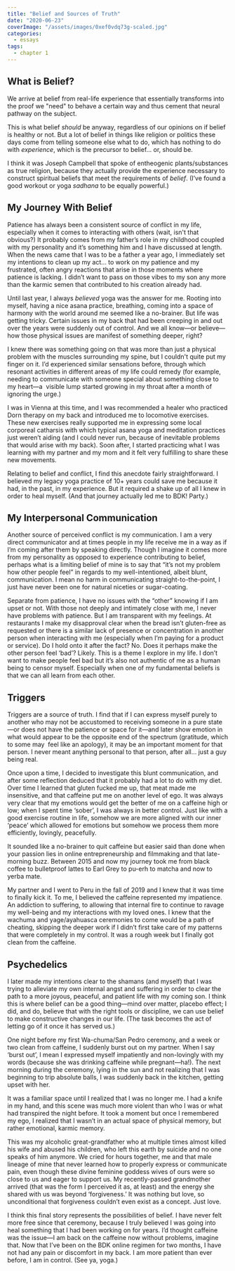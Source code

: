 ```yaml
---
title: "Belief and Sources of Truth"
date: "2020-06-23"
coverImage: "/assets/images/0xef0vdq73g-scaled.jpg"
categories:
  - essays
tags:
  - chapter 1
---
```


## What is Belief?

We arrive at belief from real-life experience that essentially transforms into the proof we "need" to behave a certain way and thus cement that neural pathway on the subject.

This is what belief _should_ be anyway, regardless of our opinions on if belief is healthy or not. But a lot of belief in things like religion or politics these days come from telling someone else what to do, which has nothing to do with _experience_, which is the precursor to belief... or, should be.

I think it was Joseph Campbell that spoke of entheogenic plants/substances as true religion, because they actually provide the experience necessary to construct spiritual beliefs that meet the requirements of _belief_. (I’ve found a good workout or yoga _sadhana_ to be equally powerful.)

## My Journey With Belief

Patience has always been a consistent source of conflict in my life, especially when it comes to interacting with others (wait, isn't that obvious?) It probably comes from my father’s role in my childhood coupled with my personality and it’s something him and I have discussed at length. When the news came that I was to be a father a year ago, I immediately set my intentions to clean up my act… to work on my patience and my frustrated, often angry reactions that arise in those moments where patience is lacking. I didn’t want to pass on those vibes to my son any more than the karmic semen that contributed to his creation already had.

Until last year, I always _believed_ yoga was the answer for me. Rooting into myself, having a nice asana practice, breathing, coming into a space of harmony with the world around me seemed like a no-brainer. But life was getting tricky. Certain issues in my back that had been creeping in and out over the years were suddenly out of control. And we all know—or believe—how those physical issues are manifest of something deeper, right? 

I knew there was something going on that was more than just a physical problem with the muscles surrounding my spine, but I couldn't quite put my finger on it. I’d experienced similar sensations before, through which resonant activities in different areas of my life could remedy (for example, needing to communicate with someone special about something close to my heart—a  visible lump started growing in my throat after a month of ignoring the urge.)

I was in Vienna at this time, and I was recommended a healer who practiced Dorn therapy on my back and introduced me to locomotive exercises. These new exercises really supported me in expressing some local corporeal catharsis with which typical asana yoga and meditation practices just weren’t aiding (and I could never run, because of inevitable problems that would arise with my back). Soon after, I started practicing what I was learning with my partner and my mom and it felt very fulfilling to share these new movements.

Relating to belief and conflict, I find this anecdote fairly straightforward. I believed my legacy yoga practice of 10+ years could save me because it had, in the past, in my experience. But it required a shake up of all I knew in order to heal myself. (And that journey actually led me to BDK! Party.)

## My Interpersonal Communication

Another source of perceived conflict is my communication. I am a very direct communicator and at times people in my life receive me in a way as if I’m coming after them by speaking directly. Though I imagine it comes more from my personality as opposed to experience contributing to belief, perhaps what is a limiting belief of mine is to say that “it’s not my problem how other people feel” in regards to my well-intentioned, albeit blunt, communication. I mean no harm in communicating straight-to-the-point, I just have never been one for natural niceties or sugar-coating.

Separate from patience, I have no issues with the “other” knowing if I am upset or not. With those not deeply and intimately close with me, I never have problems with patience. But I am transparent with my feelings. At restaurants I make my disapproval clear when the bread isn’t gluten-free as requested or there is a similar lack of presence or concentration in another person when interacting with me (especially when I’m paying for a product or service). Do I hold onto it after the fact? No. Does it perhaps make the other person feel ‘bad’? Likely. This is a theme I explore in my life. I don’t want to make people feel bad but it’s also not authentic of me as a human being to censor myself. Especially when one of my fundamental beliefs is that we can all learn from each other.

## Triggers

Triggers are a source of truth. I find that if I can express myself purely to another who may not be accustomed to receiving someone in a pure state—or does not have the patience or space for it—and later show emotion in what would appear to be the opposite end of the spectrum (gratitude, which to some may  feel like an apology), it may be an important moment for that person. I never meant anything personal to that person, after all… just a guy being real.

Once upon a time, I decided to investigate this blunt communication, and after some reflection deduced that it probably had a lot to do with my diet. Over time I learned that gluten fucked me up, that meat made me insensitive, and that caffeine put me on another level of ego. It was always very clear that my emotions would get the better of me on a caffeine high or low; when I spent time ‘sober’, I was always in better control. Just like with a good exercise routine in life, somehow we are more aligned with our inner ‘peace’ which allowed for emotions but somehow we process them more efficiently, lovingly, peacefully. 

It sounded like a no-brainer to quit caffeine but easier said than done when your passion lies in online entrepreneurship and filmmaking and that late-morning buzz. Between 2015 and now my journey took me from black coffee to bulletproof lattes to Earl Grey to pu-erh to matcha and now to yerba mate. 

My partner and I went to Peru in the fall of 2019 and I knew that it was time to finally kick it. To me, I believed the caffeine represented my impatience. An addiction to suffering, to allowing that internal fire to continue to ravage my well-being and my interactions with my loved ones. I knew that the wachuma and yage/ayahuasca ceremonies to come would be a path of cheating, skipping the deeper work if I didn’t first take care of my patterns that were completely in my control. It was a rough week but I finally got clean from the caffeine. 

## Psychedelics

I later made my intentions clear to the shamans (and myself) that I was trying to alleviate my own internal angst and suffering in order to clear the path to a more joyous, peaceful, and patient life with my coming son. I think this is where belief can be a good thing—mind over matter, placebo effect; I did, and do, believe that with the right tools or discipline, we can use belief to make constructive changes in our life. (The task becomes the act of letting go of it once it has served us.)

One night before my first Wa-chuma/San Pedro ceremony, and a week or two clean from caffeine, I suddenly burst out on my partner. When I say ‘burst out’, I mean I expressed myself impatiently and non-lovingly with my words (because she was drinking caffeine while pregnant—ha!). The next morning during the ceremony, lying in the sun and not realizing that I was beginning to trip absolute balls, I was suddenly back in the kitchen, getting upset with her. 

It was a familiar space until I realized that I was no longer me. I had a knife in my hand, and this scene was much more violent than who I was or what had transpired the night before. It took a moment but once I remembered my ego, I realized that I wasn’t in an actual space of physical memory, but rather emotional, karmic memory. 

This was my alcoholic great-grandfather who at multiple times almost killed his wife and abused his children, who left this earth by suicide and no one speaks of him anymore. We cried for hours together, me and that male lineage of mine that never learned how to properly express or communicate pain, even though these divine feminine goddess wives of ours were so close to us and eager to support us. My recently-passed grandmother arrived (that was the form I perceived it as, at least) and the energy she shared with us was beyond ‘forgiveness.’ It was nothing but love, so unconditional that forgiveness couldn’t even exist as a concept. Just love.

I think this final story represents the possibilities of belief. I have never felt more free since that ceremony, because I truly believed I was going into heal something that I had been working on for years. I’d thought caffeine was the issue—I am back on the caffeine now without problems, imagine that. Now that I’ve been on the BDK online regimen for two months, I have not had any pain or discomfort in my back. I am more patient than ever before, I am in control. (See ya, yoga.)
